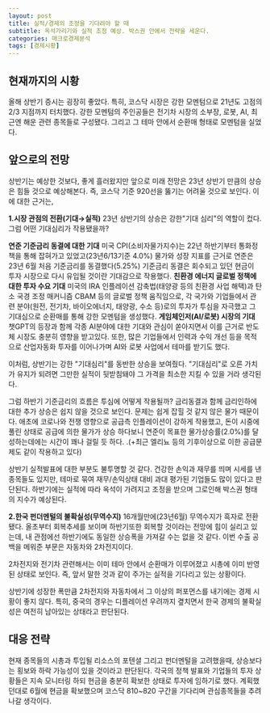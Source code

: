 ```yaml
---
layout: post
title: 실적/경제의 조정을 기다려야 할 때
subtitle: 옥석가리기와 실적 조정 예상. 박스권 안에서 전략을 세운다. 
categories: 매크로경제분석
tags: [경제시황]
---
```


## 현재까지의 시황

올해 상반기 증시는 굉장히 좋았다. 특히, 코스닥 시장은 강한 모멘텀으로 21년도 고점의 2/3 지점까지 터치했다.
강한 모멘텀의 주인공들은 전기차 시장의 소부장, 로봇, AI, 최근엔 해운 관련 종목들로 구성됐다.
그리고 그 테마 안에서 순환매 형태로 모멘텀을 실었다.


## 앞으로의 전망

상반기는 예상한 것보다, 좋게 흘러왔지만
앞으로 미래 전망은 23년 상반기 만큼의 상승은 힘들 것으로 예상해본다. 즉, 코스닥 기준 920선을 뚫기는 어려울 것으로 보인다.
이에 대한 근거는,

**1.시장 관점의 전환(기대→실적)**
23년 상반기의 상승은 강한"기대 심리"의 역할이 컸다. 그럼 어떤 기대심리가 작용됐을까?

**연준 기준금리 동결에 대한 기대**
미국 CPI(소비자물가지수)는 22년 하반기부터 통화정책을 통해 잡혀가고 있었고(23년6/13기준 4.0%)
물가와 성장 지표를 근거로 연준은 23년 6월 처음 기준금리를 동결했다(5.25%)
기준금리 동결은 회수되고 있던 현금이 투자 시장으로 다시 유입될 것이란 기대감으로 작용했다.
**친환경 에너지 글로벌 정책에 대한 투자 수요 기대**
미국의 IRA 인플레이션 감축법(태양광 등의 친환경 사업 해택)과 탄소 국경 조정 매커니즘 CBAM 등의 글로벌 정책 움직임으로,
각 국가와 기업들에서 관련 분야(원전, 전기차, 바이오에너지, 태양광, 수소 등)로의 투자가 투심을 자극했고
그 기대심으로 순환매를 통해 강한 모멘텀을 생성했다.
**게임체인저(AI/로봇) 시장의 기대**
챗GPT의 등장과 함께 각종 AI분야에 대한 기대와 관심이 쏟아지면서 이를 근거로 반도체 시장도 충분히 영향을 받고있다.
또한, 많은 기업들에서 인력과 수익 개선 등을 목적으로 산업자동화 투자를 이어나가며 AI와 로봇 사업에서 테마를 받기도 했다.

이처럼, 상반기는 강한 "기대심리"를 동반한 상승을 보여줬다.
"기대심리"로 오른 가치가 유지가 되려면 그만한 실적이 뒷받침돼야 그 가격을 최소한 지킬 수 있을 거라 생각된다.

그럼 하반기 기준금리의 흐름은 투심에 어떻게 작용될까?
금리동결과 함께 금리인하에 대한 추가 상승은 쉽지 않을 것으로 보인다. 문제는 쉽게 잡힐 것 같지 않은 물가 때문이다.
애초에 코로나와 전쟁 영향으로 공급측 인플레이션이 강하게 작용했고, 돈이 시중에 풀린 상태로 공급에 의한 물가가 상승 하다보니 
연준이 목표한 물가상승률(2.0%)를 달성하는데에는 시간이 꽤나 걸릴 듯 하다. .(+최근 엘리뇨 등의 기후이상으로 이한 공급문제도 같이 작용하고 있다)

상반기 실적발표에 대한 부분도 불투명할 것 같다. 건강한 손익과 재무를 띄며 시세를 낸 종목들도 있지만, 테마로 묶여 재무/손익상태 대비
과대 평가된 기업들도 많이 있다고 판단된다. 하반기에는 실적에 따라 옥석이 가려지고 조정을 받으며 그로인해 박스권 형태의 지수가 예상된다.

**2.한국 펀더멘털의 불확실성(무역수지)**
16개월만에(23년6월) 무역수지가 흑자로 전환됐다. 
올초부터 회복추세를 보이며 하반기또한 회복할 것이라는 전망에 힘이 실리고 있는데, 내 관점에선 하반기에도 동일한 상승폭을 가져갈 수는 없을 것 같다.
이번 수출 공백을 메워준 부문은 자동차와 2차전지이다. 

2차전지와 전기차 관련해서는 이미 테마 안에서 순환매가 이루어졌고 시총에 이미 반영된 상태로 보인다.
즉, 앞서 말한 것과 같이 주가는 실적을 기다리고 있는 상황이다. 

상반기에 성장한 폭만큼 2차전지와 자동차에서 그 이상의 퍼포먼스를 내기에는 경제 시황이 좋지 않다.
특히, 중국의 경우는 디플레이션 우려까지 곂치면서 한국 경제의 불확실성은 여전히 남아있는 상태라고 판단된다.


## 대응 전략

현재 종목들의 시총과 투입될 리소스의 포텐셜 그리고 펀더멘털을 고려했을때, 상승보다는 횡보와 하락 가능성이 있을 것이라고 판단된다.
각국의 정책 발표와 기업들의 투자 상황들은 지속 모니터링 하되 현금을 충분히 확보한 상태로 투자에 임하기로 했다.
계획했던대로 6월에 현금을 확보했으며 코스닥 810~820 구간을 기다리며 관심종목들을 추려나갈 생각이다.

